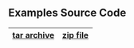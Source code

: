 ## Examples Source Code

| [tar archive](./src.tgz) | [zip file](./src.zip) |
|:------------------------:|:---------------------:|